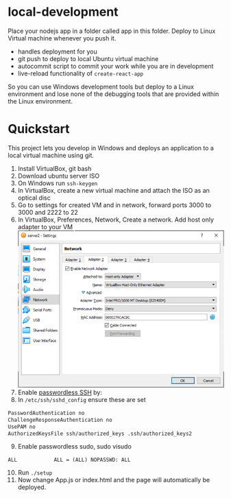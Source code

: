 # local-development

Place your nodejs app in a folder called app in this folder. Deploy to Linux Virtual machine whenever you push it.

 * handles deployment for you
 * git push to deploy to local Ubuntu virtual machine
 * autocommit script to commit your work while you are in development
 * live-reload functionality of `create-react-app`

So you can use Windows development tools but deploy to a Linux environment and lose none of the debugging tools that are provided within the Linux environment.

# Quickstart

This project lets you develop in Windows and deploys an application to a local virtual machine using git.

1. Install VirtualBox, git bash
2. Download ubuntu server ISO
3. On Windows run `ssh-keygen`
4. In VirtualBox, create a new virtual machine and attach the ISO as an optical disc
5. Go to settings for created VM and in network, forward ports 3000 to 3000 and 2222 to 22
6. In VirtualBox, Preferences, Network, Create a network. Add host only adapter to your VM
![host-only-adapter](host-only-adapter.png)
7. Enable [passwordless SSH](https://linuxize.com/post/how-to-setup-passwordless-ssh-login/) by:
8. In `/etc/ssh/sshd_config` ensure these are set

```
PasswordAuthentication no
ChallengeResponseAuthentication no
UsePAM no
AuthorizedKeysFile ssh/authorized_keys .ssh/authorized_keys2
```
9. Enable passwordless sudo, sudo visudo

```
ALL            ALL = (ALL) NOPASSWD: ALL
```

10. Run `./setup`
11. Now change App.js or index.html and the page will automatically be deployed.

